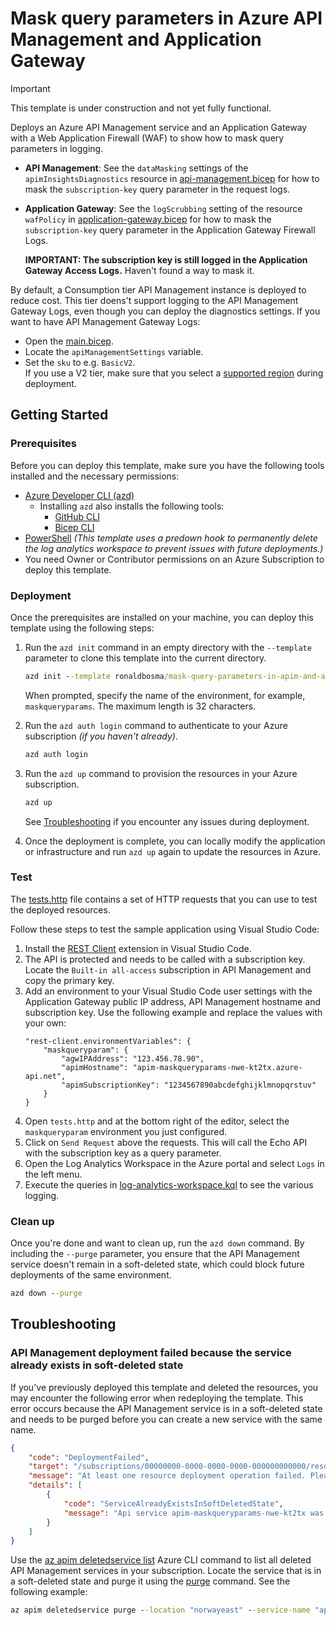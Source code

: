 # Mask query parameters in Azure API Management and Application Gateway

> [!IMPORTANT]  
> This template is under construction and not yet fully functional.

Deploys an Azure API Management service and an Application Gateway with a Web Application Firewall (WAF) to show how to mask query parameters in logging.

- **API Management**: See the `dataMasking` settings of the `apimInsightsDiagnostics` resource in [api-management.bicep](infra/modules/services/api-management.bicep) for how to mask the `subscription-key` query parameter in the request logs.
- **Application Gateway**: See the `logScrubbing` setting of the resource `wafPolicy` in [application-gateway.bicep](infra/modules/services/application-gateway.bicep) for how to mask the `subscription-key` query parameter in the Application Gateway Firewall Logs.  

  **IMPORTANT: The subscription key is still logged in the Application Gateway Access Logs.** Haven't found a way to mask it.

By default, a Consumption tier API Management instance is deployed to reduce cost. 
This tier doens't support logging to the API Management Gateway Logs, even though you can deploy the diagnostics settings.
If you want to have API Management Gateway Logs:
- Open the [main.bicep](infra/main.bicep).
- Locate the `apiManagementSettings` variable.
- Set the `sku` to e.g. `BasicV2`.  
  If you use a V2 tier, make sure that you select a [supported region](https://learn.microsoft.com/en-us/azure/api-management/api-management-region-availability) during deployment.


## Getting Started

### Prerequisites  

Before you can deploy this template, make sure you have the following tools installed and the necessary permissions:  

- [Azure Developer CLI (azd)](https://learn.microsoft.com/en-us/azure/developer/azure-developer-cli/install-azd)  
  - Installing `azd` also installs the following tools:  
    - [GitHub CLI](https://cli.github.com)  
    - [Bicep CLI](https://learn.microsoft.com/en-us/azure/azure-resource-manager/bicep/install)  
- [PowerShell](https://learn.microsoft.com/en-us/powershell/scripting/install/installing-powershell) 
  _(This template uses a predown hook to permanently delete the log analytics workspace to prevent issues with future deployments.)_
- You need Owner or Contributor permissions on an Azure Subscription to deploy this template.  

### Deployment

Once the prerequisites are installed on your machine, you can deploy this template using the following steps:

1. Run the `azd init` command in an empty directory with the `--template` parameter to clone this template into the current directory.  

    ```cmd
    azd init --template ronaldbosma/mask-query-parameters-in-apim-and-agw
    ```

    When prompted, specify the name of the environment, for example, `maskqueryparams`. The maximum length is 32 characters.

1. Run the `azd auth login` command to authenticate to your Azure subscription _(if you haven't already)_.

    ```cmd
    azd auth login
    ```

1. Run the `azd up` command to provision the resources in your Azure subscription. 

    ```cmd
    azd up
    ```

    See [Troubleshooting](#troubleshooting) if you encounter any issues during deployment.

1. Once the deployment is complete, you can locally modify the application or infrastructure and run `azd up` again to update the resources in Azure.

### Test

The [tests.http](./tests/tests.http) file contains a set of HTTP requests that you can use to test the deployed resources. 

Follow these steps to test the sample application using Visual Studio Code:

1. Install the [REST Client](https://marketplace.visualstudio.com/items?itemName=humao.rest-client) extension in Visual Studio Code. 
1. The API is protected and needs to be called with a subscription key. Locate the `Built-in all-access` subscription in API Management and copy the primary key.
1. Add an environment to your Visual Studio Code user settings with the Application Gateway public IP address, API Management hostname and subscription key. Use the following example and replace the values with your own:
   ```
   "rest-client.environmentVariables": {
       "maskqueryparam": {
           "agwIPAddress": "123.456.78.90",
           "apimHostname": "apim-maskqueryparams-nwe-kt2tx.azure-api.net",
           "apimSubscriptionKey": "1234567890abcdefghijklmnopqrstuv"
       }
   }
   ```
1. Open `tests.http` and at the bottom right of the editor, select the `maskqueryparam` environment you just configured.
1. Click on `Send Request` above the requests. This will call the Echo API with the subscription key as a query parameter.
1. Open the Log Analytics Workspace in the Azure portal and select `Logs` in the left menu.
1. Execute the queries in [log-analytics-workspace.kql](demos/log-analytics-workspace.kql) to see the various logging.

### Clean up

Once you're done and want to clean up, run the `azd down` command. By including the `--purge` parameter, you ensure that the API Management service doesn't remain in a soft-deleted state, which could block future deployments of the same environment.

```cmd
azd down --purge
```


## Troubleshooting

### API Management deployment failed because the service already exists in soft-deleted state

If you've previously deployed this template and deleted the resources, you may encounter the following error when redeploying the template. This error occurs because the API Management service is in a soft-deleted state and needs to be purged before you can create a new service with the same name.

```json
{
    "code": "DeploymentFailed",
    "target": "/subscriptions/00000000-0000-0000-0000-000000000000/resourceGroups/rg-maskqueryparams-nwe-kt2tx/providers/Microsoft.Resources/deployments/apiManagement",
    "message": "At least one resource deployment operation failed. Please list deployment operations for details. Please see https://aka.ms/arm-deployment-operations for usage details.",
    "details": [
        {
            "code": "ServiceAlreadyExistsInSoftDeletedState",
            "message": "Api service apim-maskqueryparams-nwe-kt2tx was soft-deleted. In order to create the new service with the same name, you have to either undelete the service or purge it. See https://aka.ms/apimsoftdelete."
        }
    ]
}
```

Use the [az apim deletedservice list](https://learn.microsoft.com/en-us/cli/azure/apim/deletedservice?view=azure-cli-latest#az-apim-deletedservice-list) Azure CLI command to list all deleted API Management services in your subscription. Locate the service that is in a soft-deleted state and purge it using the [purge](https://learn.microsoft.com/en-us/cli/azure/apim/deletedservice?view=azure-cli-latest#az-apim-deletedservice-purge) command. See the following example:

```cmd
az apim deletedservice purge --location "norwayeast" --service-name "apim-maskqueryparams-nwe-kt2tx"
```